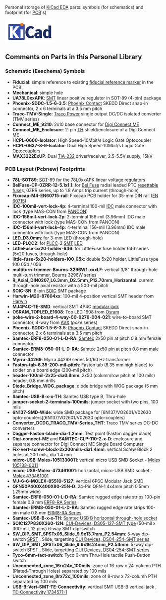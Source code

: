 Personal storage of [KiCad EDA](http://kicad-pcb.org) parts: symbols (for schematics) and footprint (for [PCB](https://en.wikipedia.org/wiki/Printed_circuit_board)'s)

![](kicad_logo.png)

## Comments on Parts in this Personal Library

### Schematic (Eeschema) Symbols

- **Fiducial**: simple reference to existing [fiducial reference marker](https://en.wikipedia.org/wiki/Fiducial_marker) in the PCB
- **Mechanical**: simple hole
- **UA78L0xxAPK**: [SMT](https://en.wikipedia.org/wiki/Surface-mount_technology) linear positive regulator in SOT-89 (4-pin) package
- **Phoenix-SDDC-1.5-6-3.5**: [Phoenix Contact](https://www.phoenixcontact.com/) SKEDD Direct snap-in connector, 2 x 6 terminals at a 3.5 mm pitch
- **Traco-TMV-Single**: [Traco Power](https://www.tracopower.com/) single output DC/DC isolated converter (TMV series)
- **Connect_ME_9210**: 2x10 base connector for [Digi Connect ME](https://www.digi.com/products/embedded-systems/system-on-modules/digiconnectme)
- **Connect_ME_Enclosure**: 2-pin [TH](https://en.wikipedia.org/wiki/Through-hole_technology) shield/enclosure of a Digi Connect ME
- **HCPL-0600-Isolator**: High Speed-10Mbit/s Logic Gate Optocoupler
- **HCPL-0637-8-9-Isolator**: Dual High Speed-10Mbit/s Logic Gate Optocouplers
- **MAX3222ExUP**: Dual [TIA-232](https://en.wikipedia.org/wiki/RS-232) driver/receiver, 2.5-5.5V supply, 15kV

### PCB Layout (Pcbnew) Footprints

- **78L-SOT89**: [SOT](https://en.wikipedia.org/wiki/Small-outline_transistor)-89 for the 78L0xxAPK linear voltage regulators
- **BelFuse-CP-0ZRR-12-5.1x1.1**: for [Bel Fuse](https://belfuse.com/circuit-protection) radial leaded PTC [resettable fuse](https://en.wikipedia.org/wiki/Resettable_fuse)s, 0ZRR series, up to 1.8 Amps trip current (through-hole)
- **Fixocap-M4-EN60715-rail**: Fixocap PCB holder for 35-mm DIN rail ([EN 60715](https://en.wikipedia.org/wiki/DIN_rail?oldformat=true))
- **IDC-100mil-vert-lock-4p**: 4-terminal 100-mil [IDC](https://en.wikipedia.org/wiki/Insulation-displacement_connector) male connector with lock (type MAS-CON from [PANCON](https://panconcorp.com/product-category/pancon-connectors/))
- **IDC-156mil-vert-lock-2p**: 2-terminal 156-mil (3.96mm) IDC male connector with lock (type MAS-CON from PANCON)
- **IDC-156mil-vert-lock-4p**: 4-terminal 156-mil (3.96mm) IDC male connector with lock (type MAS-CON from PANCON)
- **LED_D3.0mm**: for 3-mm LED (through-hole)
-  **LED-PLCC2**: for [PLCC](https://en.wikipedia.org/wiki/Chip_carrier)-2 [SMT](https://en.wikipedia.org/wiki/Surface-mount_technology) [LED](https://en.wikipedia.org/wiki/Light-emitting_diode)
- **LittleFuse-5x20-holder-646**: for LittleFuse fuse holder 646 series (5x20 fuses, through-hole)
- **little-fuse-5x20-holders-100_05x**: double 5x20 holder, LittleFuse type 100 054 / 056
- **multiturn-trimmer-Bourns-3296W1-xxxLF**: vertical 3/8" through-hole multi-turn trimmer, Bourns 3296W series
- **R_Axial_DIN0207_L6.3mm_D2.5mm_P12.70mm_Horizontal**: current through-hole axial resistor with a 500-mil pitch
- **SOIC-8N**: 8-pin [SOIC](https://en.wikipedia.org/wiki/Small_Outline_Integrated_Circuit) SMT package
- **Harwin-M20-87604xx**: 100-mil 4-position vertical SMT header from [Harwin](https://www.harwin.com)
- **MJ4P4C-TE-SMD**: vertical SMT 4P4C [modular jack](https://en.wikipedia.org/wiki/Modular_connector)
- **OSRAM_TOPLED_E1608**: Top LED 1608 from [Osram](https://www.osram.com)
- **poke-wire-2-board-4-way-00-9276-004-021**: wire-to-board SMT connector, 4-way from [AVX](https://www.avx.com) (*poke* series)
- **Phoenix-SDDC-1.5-6-3.5**: [Phoenix Contact](https://www.phoenixcontact.com) SKEDD Direct snap-in connector, 2 x 6 terminals at a 3.5 mm pitch
- **Samtec-ERF8-050-01-L-D-RA**: [Samtec](https://www.samtec.com) 2x50 pin at pitch 0.8 mm female connector
- **Samtec-ERM8-050-01-L-D-RA**: Samtec 2x50 pin at pitch 0.8 mm male connector
- **Myrra-44269**: Myrra 44269 series 50/60 Hz transformer
- **Faston-tab-6.35-200-mil-pitch**: Faston tab (6.35 mm high blade) to solder on a board edge (200-mil pitch)
- **header-100mil-2x25-dia0.8mm**: 2x50 (column/row pitch at 100 mils) header, 0.8 mm drills
- **Diode_Bridge_WOG_package**: diode bridge with WOG package (5 mm pitch)
- **Samtec-USB-B-x-x-TH**: Samtec USB type B, Thru-hole
- **jumper-socket-2-terminals-100mils**: jumper socket with two pins, 100 mils
- **6N137-SMD-Wide**: wide SMD package for [6N137/VO2601/V02630 opto-couplers](6N137/VO2601/V02630 opto-couplers)
- **Converter_DCDC_TRACO_TMV-Series_THT**: Traco TMV series DC-DC converters
- **Dagger-Faston-blade-dia-1.2mm**: Test point (Faston dagger blade)
- **Digi-connect-ME** and **SAMTEC-CLP-110-2-x-D**: enclosure and separate connector for Digi Connect ME Single Board Computer
- **Fix-vert-screw-block-2x200mils-dia1.4mm**: vertical Screw Block 2 holes at 200 mils, dia 1.4 mm
- **micro-USB-Molex-1051330011**: vertical micro USB SMD Socket - [Molex 105133-0011](https://www.molex.com/molex/products/part-detail/io_connectors/1051330011)
- **micro-USB-Molex-473461001**: horizontal, micro-USB SMD socket - [Molex 473461001](https://www.molex.com/molex/products/part-detail/io_connectors/0473461001)
- **MJ-6-6-MOLEX-85510-5127**: vertical 6P6C Modular Jack SMD
- **QFN50P400X400X80-25N-D**: 24-Pin QFN-1 4x4mm pitch 0.5mm (.25mm wide)
- **Samtec-ERF8-050-01-L-D-RA**: Samtec rugged edge rate strips 100-pin female 0.8 mm [ERF8-RA Series](https://www.samtec.com/products/erf8-050-01-l-d-ra-l-tr)
- **Samtec-ERM8-050-01-L-D-RA**: Samtec rugged edge rate strips 100-pin male 0.8 mm [ERM8-RA Series](https://www.samtec.com/products/erm8-050-01-l-d-ra-l-tr)
- **Samtec-USB-B-x-x-TH**: [Samtec USB B horizontal through-hole socket](https://www.samtec.com/products/usb-b)
- **SOIC127P830X260-12N**: [CUI-Devices, DS05-127-SMT type](https://www.cuidevices.com/product/resource/ds05-127-smt.pdf) (50-mil x 300-mil, 12 pins) 6-way SMT dip-switch
- **SW_DIP_SMT_SPSTx05_Slide_9.9x13.7mm_P2.54mm**: 5-way dip-switch [SPST](https://en.wikipedia.org/wiki/SPST) , Slide, targetting [CUI Devices, DS04-254-SMT series](https://www.cuidevices.com/product/resource/ds04-254-smt.pdf)
- **SW_DIP_SMT_SPSTx06_Slide_9.9x16.24mm_P2.54mm**: 5-way dip-switch SPST , Slide, targetting [CUI Devices, DS04-254-SMT series](https://www.cuidevices.com/product/resource/ds04-254-smt.pdf)
- **Tyco-6mm-tact-switch**: Tyco 6-mm Thru-Hole tactile Push-Button switch
- **Unconnected_zone_16rx24c_100mils**: zone of 16-row x 24-column PTH (Plated-Through Holes) separated by 100 mils
- **Unconnected_zone_8rx72c_100mils**:  zone of 8-row x 72-column PTH separated by 100 mils
- **USB-B-Vert-SMT-TE-Connectivity**: vertical SMT USB-B vertical jack , [TE-Connectivity 1734571-1](https://www.te.com/usa-en/product-1734517-1.html)


